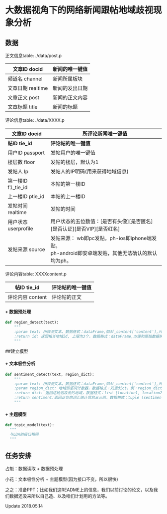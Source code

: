 # 大数据视角下的网络新闻跟帖地域歧视现象分析

## 数据

正文信息table: ./data/post.p

| 文章ID   docid  | 新闻的唯一键值 |
| ------------- | ------- |
| 频道名 channel   | 新闻所属板块  |
| 文章日期 realtime | 新闻的发出日期 |
| 文章正文 post     | 新闻的正文内容 |
| 文章标题 title    | 新闻的标题   |

评论信息table: ./data/XXXX.p

| 文章ID docid       | 所评论新闻唯一键值                                |
| ---------------- | ---------------------------------------- |
| **帖ID tie_id**   | **评论帖的唯一键值**                             |
| 用户ID passport    | 发帖用户的唯一键值                                |
| 楼层数 floor        | 发帖的楼层，默认为1                               |
| 发帖人 Ip           | 发帖人的IP明码(用来获得地域信息)                       |
| 第一楼ID f1_tie_id  | 本帖的第一楼ID                                 |
| 上一楼ID ptie_id    | 本帖的上一楼ID                                 |
| 发帖时间 realtime    | 发帖的时间                                    |
| 用户状态 userprofile | 用户状态的五位数值：\[是否有头像\]\[是否匿名]\[是否认证]\[是否VIP]\[是否红名] |
| 发帖来源 source      | 发帖来源： wb即pc发贴，ph-ios即iphone端发贴，<br />ph-android即安卓端发贴，其他无法确认的默认均为ph。 |

评论内容table: XXXXcontent.p

| 帖ID tie_id   | 评论帖的唯一键值 |
| ------------ | -------- |
| 评论内容 content | 评论帖的正文   |

#### +  数据预处理 

```python
def region_detect(text):
    """
	:param text: 所探测文本，数据格式：dataFrame,如df_content['content'],尺寸为(#content, 1)
	:return id: 返回相关地域id, 上限为3个，数据格式：dataFrame,方便和原始数据拼接，尺寸为(#content, 3)
	"""
```

##建立模型

#### + 文本极性分析

```python
def sentiment_detect(text, region_dict):
    """
	:param text: 所探测文本，数据格式：dataFrame,如df_content['content'],尺寸为(#content, 1)
	:param region_dict: 地域情感词计数器，数据格式：双重dict，例：region_dict[province][word]，每次查找到该次，词频会增加
	:return dist: 返回这段话攻击的地域，数据格式：list [location1, location2...]
	:return sentiment:返回正负向词汇统计信息三元组，数据格式：tuple (sentiment polar, #negative words, #positive words)
	"""
```

#### + 主题模型

```python
def topic_model(text):
  """
  与LDA的接口相同
  """
```



## 任务安排

占魁：数据读取 + 数据预处理

小花：文本极性分析 + 主题模型(因为接口不变，所以很快)

之之：准备PPT：比如我们这README上的信息，我们以前讨论的论文，以及我们数据还没来所以自己造、以及咱们计划用的方法等。

Update 2018.05.14

